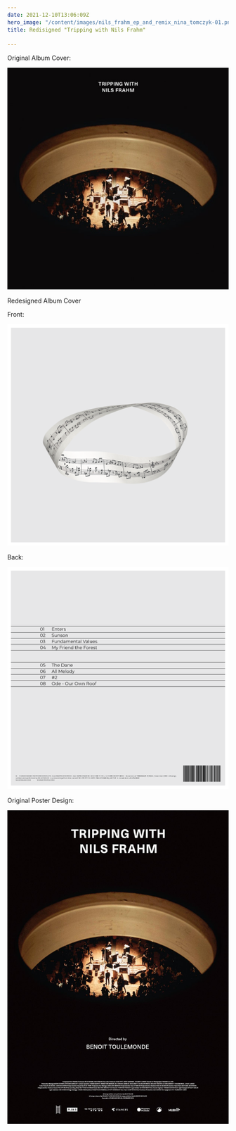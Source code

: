```yaml
---
date: 2021-12-10T13:06:09Z
hero_image: "/content/images/nils_frahm_ep_and_remix_nina_tomczyk-01.png"
title: Redisigned "Tripping with Nils Frahm"

---
```

Original Album Cover:

![](/content/images/tripping-with-nils-frahm_nils-frahm.jpg)

Redesigned Album Cover

Front:

![Nils Frahm Front](/content/images/nils_frahm_ep_and_remix_nina_tomczyk-05.png "Nils Frahm Front")

Back:

![Nils Frahm Back](/content/images/nils_frahm_ep_and_remix_nina_tomczyk-02.png "Nils Frahm Back")

Original Poster Design:

![](/content/images/mv5byja2ntvkztatmjqxms00ymy0ltk2zjctyta0otnimmu4njk5xkeyxkfqcgdeqxvymti2odq1otc4-_v1_.jpg)